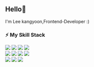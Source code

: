## Hello🥰
I'm Lee kangyoon,Frontend-Developer :)


### ⚡ My Skill Stack
<img src="https://img.shields.io/badge/HTML5-E34F26?style=flat-square&logo=HTML5&logoColor=white"/></a>
<img src="https://img.shields.io/badge/CSS3-1572B6?style=flat-square&logo=CSS3&logoColor=white"/></a>
<img src="https://img.shields.io/badge/JavaScript-F7DF1E?style=flat-square&logo=JavaScript&logoColor=black"/></a>
<img src="https://img.shields.io/badge/TypeScript-3178C6?style=flat-square&logo=TypeScript&logoColor=white"/></a>
</br>
<img src="https://img.shields.io/badge/React-61DAFB?style=flat-square&logo=React&logoColor=white"/></a>
<img src="https://img.shields.io/badge/next.js-000000?style=flat-square&logo=nextdotjs&logoColor=white"/></a>
<img src="https://img.shields.io/badge/-React%20Query-FF4154?style=flat-square&logo=react%20query&logoColor=white"/></a>
<img src="https://img.shields.io/badge/Recoil-61DAFB?style=flat-square&logo=Recoil&logoColor=white"/></a>
</br>
<img src="https://img.shields.io/badge/Vue.js-4FC08D?style=flat-square&logo=Vue.js&logoColor=white"/></a>
<img src="https://img.shields.io/badge/Vuetify-1867C0?style=flat-square&logo=Vuetify&logoColor=white"/></a>
<img src="https://img.shields.io/badge/Vuex-4FC08D?style=flat-square&logo=Vuex&logoColor=white"/></a>
</br>


